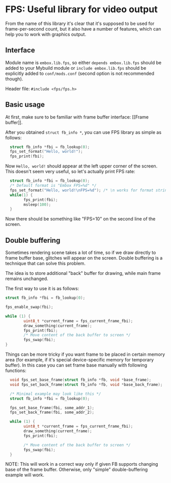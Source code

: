 # FPS: Useful library for video output

From the name of this library it's clear that it's supposed to be used for frame-per-second count, but it also have a number of features, which can help you to work with graphics output.

## Interface

Module name is `embox.lib.fps`, so either `depends embox.lib.fps` should be added to your Mybuild module or `include embox.lib.fps` should be explicitly added to `conf/mods.conf` (second option is not recommended though).

Header file: `#include <fps/fps.h>`

## Basic usage

At first, make sure to be familiar with frame buffer interface: [[Frame buffer]].

After you obtained `struct fb_info *`, you can use FPS library as simple as follows:
```c
  struct fb_info *fbi = fb_lookup(0);
  fps_set_format("Hello, world!");
  fps_print(fbi);
```

Now `Hello, world!` should appear at the left upper corner of the screen. This doesn't seem very useful, so let's actually print FPS rate:

```c
  struct fb_info *fbi = fb_lookup(0);
  /* Default format is "Embox FPS=%d" */
  fps_set_format("Hello, world!\nFPS=%d"); /* \n works for format string */
  while(1) {
        fps_print(fbi);
        msleep(100);
  }
```

Now there should be something like "FPS=10" on the second line of the screen.

## Double buffering

Sometimes rendering scene takes a lot of time, so if we draw directly to frame buffer base, glitches will appear on the screen. Double buffering is a technique that can solve this problem.

The idea is to store additional "back" buffer for drawing, while main frame remains unchanged.

The first way to use it is as follows:
```c
struct fb_info *fbi = fb_lookup(0);

fps_enable_swap(fbi);

while (1) {
        uint8_t *current_frame = fps_current_frame_fbi);
        draw_something(current_frame);
        fps_print(fbi);
        /* Move content of the back buffer to screen */
        fps_swap(fbi);
}
```

Things can be more tricky if you want frame to be placed in certain memory area (for example, if it's special device-specific memory for temporary buffer). In this case you can set frame base manually with following functions:

```c
  void fps_set_base_frame(struct fb_info *fb, void *base_frame);
  void fps_set_back_frame(struct fb_info *fb, void *base_back_frame);

  /* Minimal example may look like this */
  struct fb_info *fbi = fb_lookup(0);

  fps_set_base_frame(fbi, some_addr_1);
  fps_set_back_frame(fbi, some_addr_2);

  while (1) {
        uint8_t *current_frame = fps_current_frame_fbi);
        draw_something(current_frame);
        fps_print(fbi);

        /* Move content of the back buffer to screen */
        fps_swap(fbi);
  }
```

NOTE: This will work in a correct way only if given FB supports changing base of the frame buffer. Otherwise, only "simple" double-buffering example will work.

